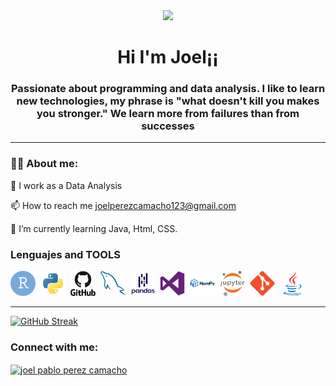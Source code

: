 <div id="header" align="center">
    <img src="https://media.giphy.com/media/qgQUggAC3Pfv687qPC/giphy.gif" width="400">
    <h1 align="center">Hi I'm Joel¡¡</h1>
    <h3 align="center">Passionate about programming and data analysis. I like to learn new technologies,
         my phrase is "what doesn't kill you makes you stronger."
          We learn more from failures than from successes</h3>
</div>

---
### 👨‍💻 About me:

📝 I work as a Data Analysis

📫 How to reach me joelperezcamacho123@gmail.com

🌱 I’m currently learning Java, Html, CSS.

<div align="left">
    <h3>Lenguajes and TOOLS</h3>
    <div>
        <img src="https://github.com/devicons/devicon/blob/master/icons/rstudio/rstudio-plain.svg" title="R" alt="R"
        width="40" height="40"/>&nbsp;
        <img src="https://github.com/devicons/devicon/blob/master/icons/python/python-original.svg" title="Python" alt="Python"
        width="40" height="40"/>&nbsp;
        <img src="https://github.com/devicons/devicon/blob/master/icons/github/github-original-wordmark.svg" title="Python" alt="Python"
        width="40" height="40"/>&nbsp;
        <img src="https://github.com/devicons/devicon/blob/master/icons/mysql/mysql-original.svg" title="MySQL"                                   alt="MySQL" width="40" height="40"/>&nbsp;
        <img src="https://github.com/devicons/devicon/blob/master/icons/pandas/pandas-original-wordmark.svg" title="Pandas"                       alt="Pandas" width="40" height="40"/>&nbsp;
        <img src="https://github.com/devicons/devicon/blob/master/icons/visualstudio/visualstudio-plain.svg" title="VisualStudio"                 alt="VisualStudio" width="40" height="40"/>&nbsp;
        <img src="https://github.com/devicons/devicon/blob/master/icons/numpy/numpy-original-wordmark.svg" title="Numpy"                         alt="Numpy" width="40" height="40"/>&nbsp;
        <img src="https://github.com/devicons/devicon/blob/master/icons/jupyter/jupyter-original-wordmark.svg" title="Jupyter"                   alt="Jupyter" width="40" height="40"/>&nbsp;
        <img src="https://github.com/devicons/devicon/blob/master/icons/git/git-plain.svg" title="Git" alt="Git" width="40"                     height="40"/>&nbsp;
        <img src="https://github.com/devicons/devicon/blob/master/icons/java/java-original.svg" title="Java" alt="Java" width="40"               height="40"/>&nbsp;
    </div>
</div>

---

[![GitHub Streak](https://streak-stats.demolab.com/?user=DenverCoder1&theme=radical)](https://git.io/streak-stats)

<h3 align="left">Connect with me:</h3>
<p align="left">
<a href="https://linkedin.com/in/joel pablo perez camacho" target="blank"><img align="center" src="https://raw.githubusercontent.com/rahuldkjain/github-profile-readme-generator/master/src/images/icons/Social/linked-in-alt.svg" alt="joel pablo perez camacho" height="30" width="40" /></a>
</p>

